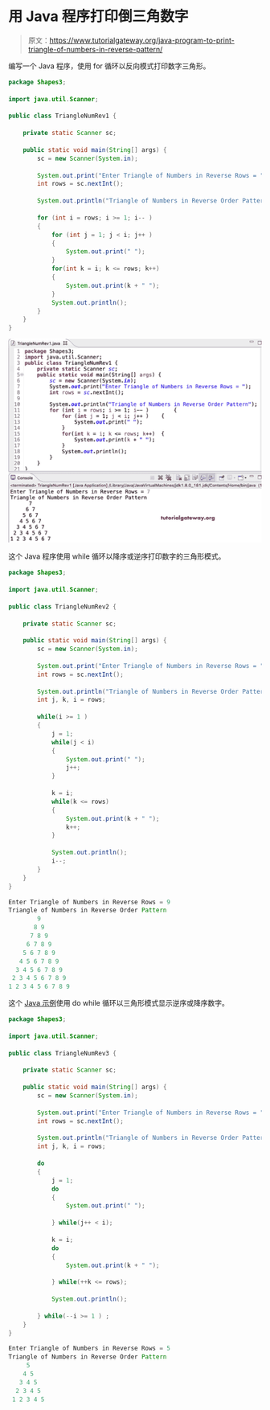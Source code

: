 # 用 Java 程序打印倒三角数字

> 原文：<https://www.tutorialgateway.org/java-program-to-print-triangle-of-numbers-in-reverse-pattern/>

编写一个 Java 程序，使用 for 循环以反向模式打印数字三角形。

```java
package Shapes3;

import java.util.Scanner;

public class TriangleNumRev1 {

	private static Scanner sc;

	public static void main(String[] args) {
		sc = new Scanner(System.in);

		System.out.print("Enter Triangle of Numbers in Reverse Rows = ");
		int rows = sc.nextInt();

		System.out.println("Triangle of Numbers in Reverse Order Pattern");

		for (int i = rows; i >= 1; i-- ) 
		{
			for (int j = 1; j < i; j++ ) 
			{
				System.out.print(" ");
			}
			for(int k = i; k <= rows; k++) 
			{
				System.out.print(k + " ");
			}
			System.out.println();
		}
	}
}
```

![Java Program to Print Triangle of Numbers in Reverse Pattern](img/fa1f47662a43b9f878e153e54ec99973.png)

这个 Java 程序使用 while 循环以降序或逆序打印数字的三角形模式。

```java
package Shapes3;

import java.util.Scanner;

public class TriangleNumRev2 {

	private static Scanner sc;

	public static void main(String[] args) {
		sc = new Scanner(System.in);

		System.out.print("Enter Triangle of Numbers in Reverse Rows = ");
		int rows = sc.nextInt();

		System.out.println("Triangle of Numbers in Reverse Order Pattern");
		int j, k, i = rows;

		while(i >= 1 ) 
		{
			j = 1; 
			while(j < i) 
			{
				System.out.print(" ");
				j++;
			}

			k = i;
			while(k <= rows) 
			{
				System.out.print(k + " ");
				k++;
			}

			System.out.println();
			i--;
		}
	}
}
```

```java
Enter Triangle of Numbers in Reverse Rows = 9
Triangle of Numbers in Reverse Order Pattern
        9 
       8 9 
      7 8 9 
     6 7 8 9 
    5 6 7 8 9 
   4 5 6 7 8 9 
  3 4 5 6 7 8 9 
 2 3 4 5 6 7 8 9 
1 2 3 4 5 6 7 8 9 
```

这个 [Java 示例](https://www.tutorialgateway.org/learn-java-programs/)使用 do while 循环以三角形模式显示逆序或降序数字。

```java
package Shapes3;

import java.util.Scanner;

public class TriangleNumRev3 {

	private static Scanner sc;

	public static void main(String[] args) {
		sc = new Scanner(System.in);

		System.out.print("Enter Triangle of Numbers in Reverse Rows = ");
		int rows = sc.nextInt();

		System.out.println("Triangle of Numbers in Reverse Order Pattern");
		int j, k, i = rows;

		do
		{
			j = 1; 
			do 
			{
				System.out.print(" ");

			} while(j++ < i);

			k = i;
			do 
			{
				System.out.print(k + " ");

			} while(++k <= rows);

			System.out.println();

		} while(--i >= 1 ) ;
	}
}
```

```java
Enter Triangle of Numbers in Reverse Rows = 5
Triangle of Numbers in Reverse Order Pattern
     5 
    4 5 
   3 4 5 
  2 3 4 5 
 1 2 3 4 5 
```